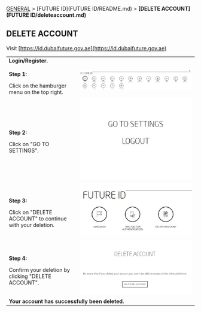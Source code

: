 [GENERAL](/WIKI_README.md) > [FUTURE ID](FUTURE ID/README.md) > **[DELETE ACCOUNT](FUTURE ID/deleteaccount.md)**

## DELETE ACCOUNT <br>

Visit [https://id.dubaifuture.gov.ae](https://id.dubaifuture.gov.ae)

<table>
  <thead>
  </thead>
  <tbody>
    <tr>
      <tr><td colspan="3"><b>Login/Register.</b></td>
    </tr>
    <tr>
    <td style="text-align: left"><p><b>Step 1:</b></p>Click on the hamburger menu on the top right.</td>
    <td style="text-align: center"><img src="deleteaccount01.JPG" alt="Delete Acccount 1"></td>
    </tr>
    <tr>
    <td style="text-align: left"><p><b>Step 2:</b></p>Click on "GO TO SETTINGS".</td>
    <td style="text-align: center"><img src="deleteaccount02.JPG" alt="Delete Acccount 2"></td>
    </tr>
    <tr>
    <td style="text-align: left"><p><b>Step 3:</b></p>Click on "DELETE ACCOUNT" to continue with your deletion.</td>
    <td style="text-align: center"><img src="deleteaccount03.JPG" alt="Delete Acccount 3"></td>
    </tr>
    <tr>
    <td style="text-align: left"><p><b>Step 4:</b></p>Confirm your deletion by clicking "DELETE ACCOUNT".</td>
    <td style="text-align: center"><img src="deleteaccount04.JPG" alt="Delete Acccount 3"></td>
    </tr>
    <tr>
      <tr><td colspan="3"><b>Your account has successfully been deleted.</b></td>
    </tr>
    </tbody>
</table>
